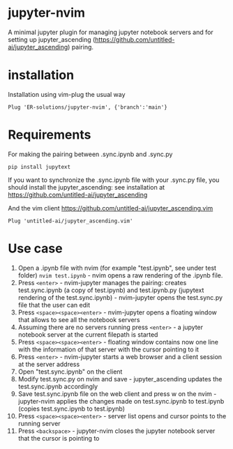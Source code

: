 # jupyter-nvim
A minimal jupyter plugin for managing jupyter notebook servers and for setting up jupyter_ascending (https://github.com/untitled-ai/jupyter_ascending) pairing.

# installation
Installation using vim-plug the usual way
```
Plug 'ER-solutions/jupyter-nvim', {'branch':'main'}
```

# Requirements
For making the pairing between .sync.ipynb and .sync.py

```pip install jupytext```

If you want to synchronize the .sync.ipynb file with your .sync.py file, you should install the jupyter_ascending: see installation at https://github.com/untitled-ai/jupyter_ascending

And the vim client https://github.com/untitled-ai/jupyter_ascending.vim

```Plug 'untitled-ai/jupyter_ascending.vim'```

# Use case
1. Open a .ipynb file with nvim (for example "test.ipynb", see under test folder) ```nvim test.ipynb``` - nvim opens a raw rendering of the .ipynb file.
2. Press ```<enter>``` - nvim-jupyter manages the pairing: creates test.sync.ipynb (a copy of test.ipynb) and test.ipynb.py (jupytext rendering of the test.sync.ipynb) - nvim-jupyter opens the test.sync.py file that the user can edit
3. Press ```<space><space><enter>``` - nvim-jupyter opens a floating window that allows to see all the notebook servers
4. Assuming there are no servers running press ```<enter>``` - a jupyter notebook server at the current filepath is started
5. Press ```<space><space><enter>``` - floating window contains now one line with the information of that server with the cursor pointing to it
6. Press ```<enter>``` - nvim-jupyter starts a web browser and a client session at the server address
7. Open "test.sync.ipynb" on the client
8. Modify test.sync.py on nvim and save - jupyter_ascending updates the test.sync.ipynb accordingly
9. Save test.sync.ipynb file on the web client and press <space><spcase>w on the nvim - jupyter-nvim applies the changes made on test.sync.ipynb to test.ipynb (copies test.sync.ipynb to test.ipynb)
10. Press  ```<space><space><enter>``` - server list opens and cursor points to the running server
11. Press ```<backspace>``` - jupyter-nvim closes the jupyter notebook server that the cursor is pointing to


  



